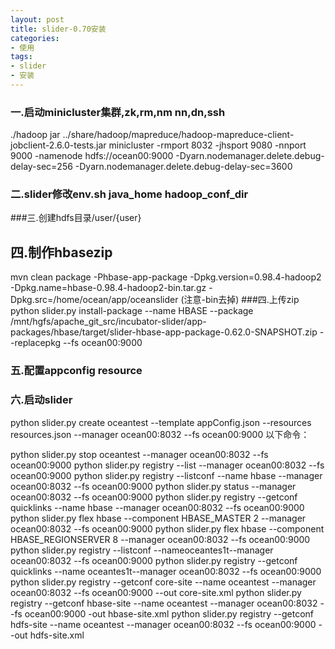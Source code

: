 ```yaml
---
layout: post
title: slider-0.70安装
categories:
- 使用
tags:
- slider
- 安装
---
```


### 一.启动minicluster集群,zk,rm,nm nn,dn,ssh
> 
./hadoop jar ../share/hadoop/mapreduce/hadoop-mapreduce-client-jobclient-2.6.0-tests.jar minicluster  -rmport 8032 -jhsport 9080 -nnport 9000 -namenode hdfs://ocean00:9000 -Dyarn.nodemanager.delete.debug-delay-sec=256 -Dyarn.nodemanager.delete.debug-delay-sec=3600
### 二.slider修改env.sh java_home hadoop_conf_dir
###三.创建hdfs目录/user/{user}
## 四.制作hbasezip
mvn clean package -Phbase-app-package -Dpkg.version=0.98.4-hadoop2 -Dpkg.name=hbase-0.98.4-hadoop2-bin.tar.gz -Dpkg.src=/home/ocean/app/oceanslider
(注意-bin去掉)
###四.上传zip
python slider.py install-package --name HBASE --package /mnt/hgfs/apache_git_src/incubator-slider/app-packages/hbase/target/slider-hbase-app-package-0.62.0-SNAPSHOT.zip --replacepkg --fs ocean00:9000
### 五.配置appconfig resource 
### 六.启动slider
python slider.py create oceantest --template appConfig.json --resources resources.json --manager ocean00:8032 --fs ocean00:9000
以下命令：
> 
python slider.py stop oceantest --manager ocean00:8032 --fs ocean00:9000
python slider.py registry --list  --manager ocean00:8032 --fs ocean00:9000
python slider.py registry --listconf --name hbase  --manager ocean00:8032 --fs ocean00:9000
python slider.py status  --manager ocean00:8032 --fs ocean00:9000
python slider.py registry --getconf quicklinks --name hbase  --manager ocean00:8032 --fs ocean00:9000
python slider.py flex hbase --component HBASE_MASTER 2  --manager ocean00:8032 --fs ocean00:9000
python slider.py flex hbase --component HBASE_REGIONSERVER 8  --manager ocean00:8032 --fs ocean00:9000
python slider.py registry --listconf --nameoceantes1t--manager ocean00:8032 --fs ocean00:9000
python slider.py registry --getconf quicklinks --name oceantes1t--manager ocean00:8032 --fs ocean00:9000
python slider.py registry --getconf core-site --name oceantest --manager ocean00:8032 --fs ocean00:9000 --out core-site.xml
python slider.py registry --getconf hbase-site --name oceantest --manager ocean00:8032 --fs ocean00:9000 -out hbase-site.xml
python slider.py registry --getconf hdfs-site --name oceantest --manager ocean00:8032 --fs ocean00:9000 --out hdfs-site.xml

